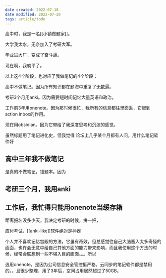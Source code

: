 ```yaml
---
date created: 2022-07-18
date modified: 2022-07-20
tags: article/todo
---
```


高中时，我是一名[[小镇做题家]]。

大学我太水，无奈加入了考研大军。

毕业进大厂，变成了奋斗逼。

现在啊，我躺平了。

以上这4个阶段，也对应了我做笔记的4个阶段：

高中不做笔记。因为所有知识都在题海中重复了无数遍。

考研3个月用anki。因为需要短时间记忆大量英语和政治。

工作前3年用onenote。因为那时候很忙，我所有的信息都往里面丢，它起到action inbox的作用。

现在用obsidian。因为它带给了我深度思考和沉淀的感觉。

虽然标题用了笔记进化史，但我觉得
论坛上几乎某个月都有人问，用什么笔记软件好

## 高中三年我不做笔记
是真的不做笔记，错题本。因为
## 考研三个月，我用anki

## 工作后，我忙得只能用onenote当缓存箱

距离报名没多少天，我决定考研的时候，拼一把，

应付考试，[[anki-like]]软件绝对是神器

个人并不喜欢记忆宫殿的方法，它虽有奇效，但总感觉往自己大脑塞入太多奇怪的画面，也许会无意中给自己其他方面的能力带来影响，而且我使用这个方法的时候，经常会联想到一些不堪入目的画面。。。所以

选用onenote，是因为公司信息安全管控挺严格，云同步的笔记软件都是禁用的。，且很少整理，用了3年后，空间占用居然超过了50GB。

##
